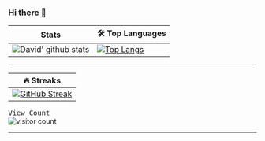 ### Hi there 👋

<!--
**DavidMilai/DavidMilai** is a ✨ _special_ ✨ repository because its `README.md` (this file) appears on your GitHub profile.

Here are some ideas to get you started:

- 🔭 I’m currently working on ...
- 🌱 I’m currently learning ...
- 👯 I’m looking to collaborate on ...
- 🤔 I’m looking for help with ...
- 💬 Ask me about ...
- 📫 How to reach me: ...
- 😄 Pronouns: ...
- ⚡ Fun fact: ...
-->


|  Stats |  <g-emoji class="g-emoji" alias="hammer_and_wrench" fallback-src="https://github.githubassets.com/images/icons/emoji/unicode/1f6e0.png">🛠️</g-emoji> Top Languages | 
| --------------- | --------------- | 
|![David' github stats](https://github-readme-stats.vercel.app/api?username=DavidMilai&count_private=true&show_icons=true&theme=dracula)  | [![Top Langs](https://github-readme-stats.vercel.app/api/top-langs/?username=DavidMilai&layout=compact&theme=dracula)](https://github.com/DavidMilai/github-readme-stats)|
<hr>

| <g-emoji class="g-emoji" alias="fire" fallback-src="https://github.githubassets.com/images/icons/emoji/unicode/1f525.png">🔥</g-emoji> Streaks |
| --------------- 
| [![GitHub Streak](https://github-readme-streak-stats.herokuapp.com/?user=DavidMilai&theme=dracula)](https://git.io/streak-stats)  

<samp>View Count</samp>
<br />
<img src="https://profile-counter.glitch.me/{DavidMilai}/count.svg" alt="visitor count" />
  </div>
<hr/>
